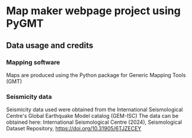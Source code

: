 # Map maker webpage project using PyGMT

## Data usage and credits
### Mapping software
Maps are produced using the Python package for Generic Mapping Tools (GMT)

### Seismicity data
Seismicity data used were obtained from the International Seismological Centre's Global Earthquake Model catalog (GEM-ISC)
The data can be obtained here: International Seismological Centre (2024), Seismological Dataset Repository, https://doi.org/10.31905/6TJZECEY
